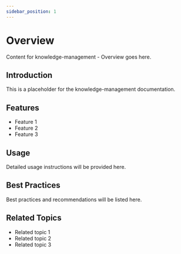 ```yaml
---
sidebar_position: 1
---
```


# Overview

Content for knowledge-management - Overview goes here.

## Introduction

This is a placeholder for the knowledge-management documentation.

## Features

- Feature 1
- Feature 2
- Feature 3

## Usage

Detailed usage instructions will be provided here.

## Best Practices

Best practices and recommendations will be listed here.

## Related Topics

- Related topic 1
- Related topic 2
- Related topic 3
